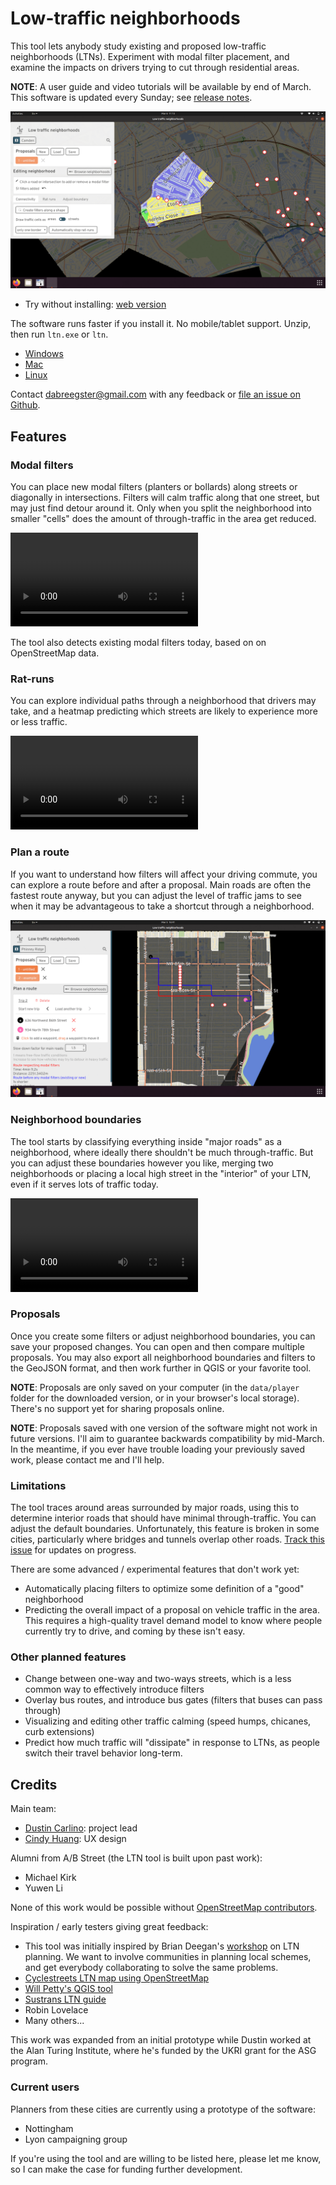# Low-traffic neighborhoods

This tool lets anybody study existing and proposed low-traffic neighborhoods
(LTNs). Experiment with modal filter placement, and examine the impacts on
drivers trying to cut through residential areas.

**NOTE**: A user guide and video tutorials will be available by end of March.
This software is updated every Sunday; see [release
notes](https://github.com/dabreegster/abstreet/releases).

![](ltn.gif)

- Try without installing:
  [web version](http://play.abstreet.org/0.3.18/ltn.html?system/gb/bristol/maps/east.bin)

The software runs faster if you install it. No mobile/tablet support. Unzip,
then run `ltn.exe` or `ltn`.

- [Windows](https://github.com/a-b-street/abstreet/releases/download/v0.3.18/abstreet_windows_v0_3_18.zip)
- [Mac](https://github.com/a-b-street/abstreet/releases/download/v0.3.18/abstreet_mac_v0_3_18.zip)
- [Linux](https://github.com/a-b-street/abstreet/releases/download/v0.3.18/abstreet_linux_v0_3_18.zip)

Contact <dabreegster@gmail.com> with any feedback or
[file an issue on Github](https://github.com/a-b-street/abstreet/issues/new).

## Features

### Modal filters

You can place new modal filters (planters or bollards) along streets or
diagonally in intersections. Filters will calm traffic along that one street,
but may just find detour around it. Only when you split the neighborhood into
smaller "cells" does the amount of through-traffic in the area get reduced.

<video controls>
  <source src="filters.mp4" type="video/mp4">
</video>

The tool also detects existing modal filters today, based on on OpenStreetMap
data.

### Rat-runs

You can explore individual paths through a neighborhood that drivers may take,
and a heatmap predicting which streets are likely to experience more or less
traffic.

<video controls>
  <source src="rat_runs.mp4" type="video/mp4">
</video>

### Plan a route

If you want to understand how filters will affect your driving commute, you can
explore a route before and after a proposal. Main roads are often the fastest
route anyway, but you can adjust the level of traffic jams to see when it may be
advantageous to take a shortcut through a neighborhood.

![](plan_route.gif)

### Neighborhood boundaries

The tool starts by classifying everything inside "major roads" as a
neighborhood, where ideally there shouldn't be much through-traffic. But you can
adjust these boundaries however you like, merging two neighborhoods or placing a
local high street in the "interior" of your LTN, even if it serves lots of
traffic today.

<video controls>
  <source src="adjust_boundaries.mp4" type="video/mp4">
</video>

### Proposals

Once you create some filters or adjust neighborhood boundaries, you can save
your proposed changes. You can open and then compare multiple proposals. You may
also export all neighborhood boundaries and filters to the GeoJSON format, and
then work further in QGIS or your favorite tool.

**NOTE**: Proposals are only saved on your computer (in the `data/player` folder
for the downloaded version, or in your browser's local storage). There's no
support yet for sharing proposals online.

**NOTE**: Proposals saved with one version of the software might not work in
future versions. I'll aim to guarantee backwards compatibility by mid-March. In
the meantime, if you ever have trouble loading your previously saved work,
please contact me and I'll help.

### Limitations

The tool traces around areas surrounded by major roads, using this to determine
interior roads that should have minimal through-traffic. You can adjust the
default boundaries. Unfortunately, this feature is broken in some cities,
particularly where bridges and tunnels overlap other roads.
[Track this issue](https://github.com/a-b-street/abstreet/issues/857) for
updates on progress.

There are some advanced / experimental features that don't work yet:

- Automatically placing filters to optimize some definition of a "good"
  neighborhood
- Predicting the overall impact of a proposal on vehicle traffic in the area.
  This requires a high-quality travel demand model to know where people
  currently try to drive, and coming by these isn't easy.

### Other planned features

- Change between one-way and two-ways streets, which is a less common way to
  effectively introduce filters
- Overlay bus routes, and introduce bus gates (filters that buses can pass
  through)
- Visualizing and editing other traffic calming (speed humps, chicanes, curb
  extensions)
- Predict how much traffic will "dissipate" in response to LTNs, as people
  switch their travel behavior long-term.

## Credits

Main team:

- [Dustin Carlino](http://dcarlino.org): project lead
- [Cindy Huang](https://www.cindykhuang.me): UX design

Alumni from A/B Street (the LTN tool is built upon past work):

- Michael Kirk
- Yuwen Li

None of this work would be possible without
[OpenStreetMap contributors](http://openstreetmap.org/about).

Inspiration / early testers giving great feedback:

- This tool was initially inspired by Brian Deegan's
  [workshop](https://www.youtube.com/watch?v=pHucS2F33W8&t=1052s) on LTN
  planning. We want to involve communities in planning local schemes, and get
  everybody collaborating to solve the same problems.
- [Cyclestreets LTN map using OpenStreetMap](https://www.cyclestreets.org/news/2021/07/25/mapping-ltns/)
- [Will Petty's QGIS tool](https://twitter.com/Microlambert/status/1454017200004739073)
- [Sustrans LTN guide](https://www.sustrans.org.uk/for-professionals/infrastructure/an-introductory-guide-to-low-traffic-neighbourhood-design)
- Robin Lovelace
- Many others...

This work was expanded from an initial prototype while Dustin worked at the Alan
Turing Institute, where he's funded by the UKRI grant for the ASG program.

### Current users

Planners from these cities are currently using a prototype of the software:

- Nottingham
- Lyon campaigning group

If you're using the tool and are willing to be listed here, please let me know,
so I can make the case for funding further development.
